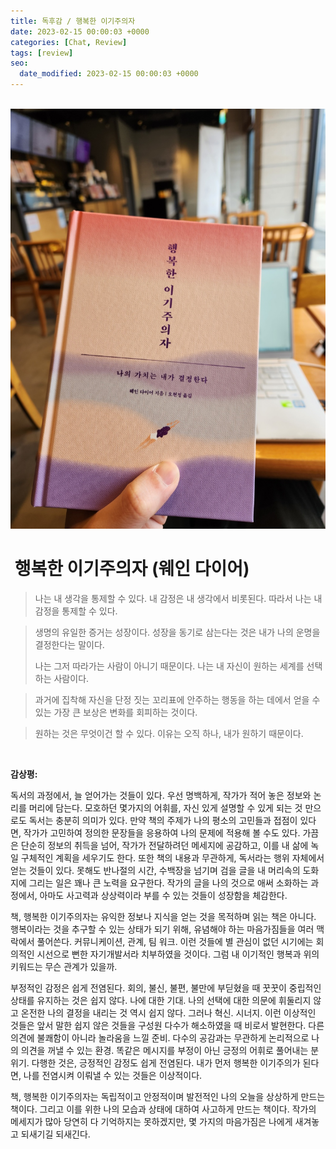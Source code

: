 ```yaml
---
title: 독후감 / 행복한 이기주의자
date: 2023-02-15 00:00:03 +0000
categories: [Chat, Review]
tags: [review]
seo:
  date_modified: 2023-02-15 00:00:03 +0000
---
```


<br/>

<img src="/assets/img/chat/erroneouszones1.jpg">

<br/>

# <b> 행복한 이기주의자 (웨인 다이어)</b>

> 나는 내 생각을 통제할 수 있다. 내 감정은 내 생각에서 비롯된다. 따라서 나는 내 감정을 통제할 수 있다.  

> 생명의 유일한 증거는 성장이다. 성장을 동기로 삼는다는 것은 내가 나의 운명을 결정한다는 말이다.  
>
> 나는 그저 따라가는 사람이 아니기 때문이다. 나는 내 자신이 원하는 세계를 선택하는 사람이다.  

> 과거에 집착해 자신을 단정 짓는 꼬리표에 안주하는 행동을 하는 데에서 얻을 수 있는 가장 큰 보상은 변화를 회피하는 것이다.  

> 원하는 것은 무엇이건 할 수 있다. 이유는 오직 하나, 내가 원하기 때문이다.  

<br/>

**감상평:**  

독서의 과정에서, 늘 얻어가는 것들이 있다. 우선 명백하게, 작가가 적어 놓은 정보와 논리를 머리에 담는다. 모호하던 몇가지의 어휘를, 자신 있게 설명할 수 있게 되는 것 만으로도 독서는 충분히 의미가 있다. 만약 책의 주제가 나의 평소의 고민들과 접점이 있다면, 작가가 고민하여 정의한 문장들을 응용하여 나의 문제에 적용해 볼 수도 있다. 가끔은 단순히 정보의 취득을 넘어, 작가가 전달하려던 메세지에 공감하고, 이를 내 삶에 녹일 구체적인 계획을 세우기도 한다. 또한 책의 내용과 무관하게, 독서라는 행위 자체에서 얻는 것들이 있다. 못해도 반나절의 시간, 수백장을 넘기며 검을 글을 내 머리속의 도화지에 그리는 일은 꽤나 큰 노력을 요구한다. 작가의 글을 나의 것으로 애써 소화하는 과정에서, 아마도 사고력과 상상력이라 부를 수 있는 것들이 성장함을 체감한다.  

책, 행복한 이기주의자는 유익한 정보나 지식을 얻는 것을 목적하며 읽는 책은 아니다. 행복이라는 것을 추구할 수 있는 상태가 되기 위해, 유념해야 하는 마음가짐들을 여러 맥락에서 풀어쓴다. 커뮤니케이션, 관계, 팀 워크. 이런 것들에 별 관심이 없던 시기에는 회의적인 시선으로 뻔한 자기개발서라 치부하였을 것이다. 그럼 내 이기적인 행복과 위의 키워드는 무슨 관계가 있을까.  

부정적인 감정은 쉽게 전염된다. 회의, 불신, 불편, 불만에 부딛혔을 때 꿋꿋이 중립적인 상태를 유지하는 것은 쉽지 않다. 나에 대한 기대. 나의 선택에 대한 의문에 휘둘리지 않고 온전한 나의 결정을 내리는 것 역시 쉽지 않다. 그러나 혁신. 시너지. 이런 이상적인 것들은 앞서 말한 쉽지 않은 것들을 구성원 다수가 해소하였을 때 비로서 발현한다. 다른 의견에 불쾌함이 아니라 놀라움을 느낄 준비. 다수의 공감과는 무관하게 논리적으로 나의 의견을 꺼낼 수 있는 환경. 똑같은 메시지를 부정이 아닌 긍정의 어휘로 풀어내는 분위기. 다행한 것은, 긍정적인 감정도 쉽게 전염된다. 내가 먼저 행복한 이기주의가 된다면, 나를 전염시켜 이뤄낼 수 있는 것들은 이상적이다.   

책, 행복한 이기주의자는 독립적이고 안정적이며 발전적인 나의 오늘을 상상하게 만드는 책이다. 그리고 이를 위한 나의 모습과 상태에 대하여 사고하게 만드는 책이다. 작가의 메세지가 많아 당연히 다 기억하지는 못하겠지만, 몇 가지의 마음가짐은 나에게 새겨놓고 되새기길 되새긴다. 
